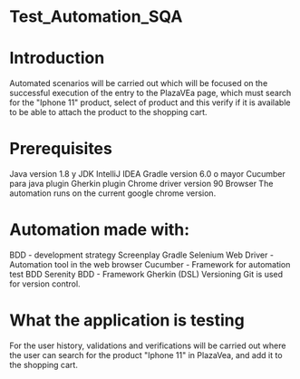 # Test_Automation_SQA

# Introduction
Automated scenarios will be carried out which will be focused on the successful execution of the entry to the PlazaVEa page, which must search for the "Iphone 11" product, select of product and this verify if it is available to be able to attach the product to the shopping cart.

# Prerequisites
Java version 1.8 y JDK
IntelliJ IDEA
Gradle version 6.0 o mayor
Cucumber para java plugin
Gherkin plugin
Chrome driver version 90
Browser
The automation runs on the current google chrome version.

# Automation made with:

BDD - development strategy
Screenplay
Gradle
Selenium Web Driver - Automation tool in the web browser
Cucumber - Framework for automation test BDD
Serenity BDD - Framework
Gherkin (DSL)
Versioning
Git is used for version control.

# What the application is testing
For the user history, validations and verifications will be carried out where the user can search for the product "Iphone 11" in PlazaVea, and add it to the shopping cart.
